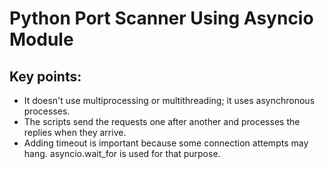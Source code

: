 # Python Port Scanner Using Asyncio Module

## Key points:
- It doesn't use multiprocessing or multithreading; it uses asynchronous processes.
- The scripts send the requests one after another and processes the replies when they arrive.
- Adding timeout is important because some connection attempts may hang. asyncio.wait_for is used for that purpose.